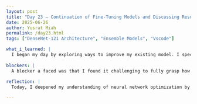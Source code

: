 ```yaml
---
layout: post
title: "Day 23 – Continuation of Fine-Tuning Models and Discussing Results"
date: 2025-06-26
author: Yusrat Miah
permalink: /day23.html
tags: ["DenseNet-121 Architecture", "Ensemble Models", "Vscode"]

what_i_learned: |
  I began my day by exploring ways to improve my existing model. I specifically watched a Stanford Engineering School lecture titled "Training Neural Networks II." This lecture helped clarify essential concepts related to hyperparameter tuning, particularly how regularization can mitigate overfitting—where a model performs well on training data but poorly on unseen data. I also gained a clearer perspective on a type of regularization called dropout, which randomly sets a neuron's activation value to zero during forward passes. Furthermore, these concepts align with transfer learning, where, when working with larger datasets, it’s beneficial to initially train the first few layers and then fine-tune the lower layers using a reduced learning rate (typically one-tenth of the original rate). Later in the day, I collaborated with my teammate Michelle to apply the AdamW optimizer and early stopping to my model. Through this, I learned how to use the tf.keras.callbacks.EarlyStopping() function and how setting the mode parameter to 'min' halts the training process once the monitored metric stops improving, based on the interval defined by the patience parameter.
  
blockers: |
  A blocker a faced was that I found it challenging to fully grasp how dropout works during training, especially how it balances model complexity and generalization without underfitting. 
  
reflection: |
  Today, I deepened my understanding of neural network optimization by exploring advanced techniques like regularization and dropout through a Stanford lecture. This helped clarify how these methods combat overfitting and improve model generalization. I also learned how transfer learning can be effectively applied by adjusting learning rates across layers. Collaborating with my teammate Michelle, I implemented the AdamW optimizer and early stopping, gaining hands-on experience with TensorFlow’s callback functions. Overall, this experience strengthened both my theoretical knowledge and practical skills in fine-tuning deep learning models.    

---
```

